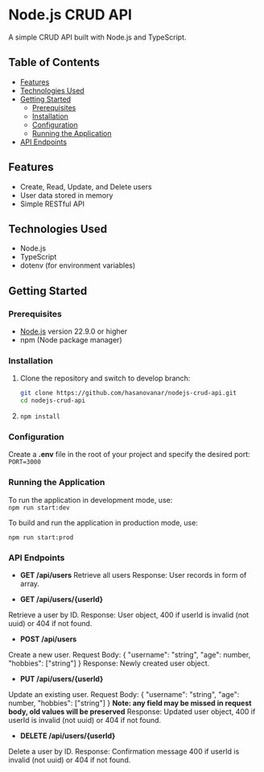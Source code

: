 # Node.js CRUD API

A simple CRUD API built with Node.js and TypeScript.

## Table of Contents

- [Features](#features)
- [Technologies Used](#technologies-used)
- [Getting Started](#getting-started)
  - [Prerequisites](#prerequisites)
  - [Installation](#installation)
  - [Configuration](#configuration)
  - [Running the Application](#running-the-application)
- [API Endpoints](#api-endpoints)


## Features

- Create, Read, Update, and Delete users
- User data stored in memory
- Simple RESTful API

## Technologies Used

- Node.js
- TypeScript
- dotenv (for environment variables)

## Getting Started

### Prerequisites

- [Node.js](https://nodejs.org/en/) version 22.9.0 or higher
- npm (Node package manager)

### Installation

1. Clone the repository and switch to develop branch:

   ```bash
   git clone https://github.com/hasanovanar/nodejs-crud-api.git
   cd nodejs-crud-api
   ```

2. `npm install`

### Configuration

Create a **.env** file in the root of your project and specify the desired port:<br>
`PORT=3000`

### Running the Application

To run the application in development mode, use:<br>
`npm run start:dev`

To build and run the application in production mode, use:

`npm run start:prod`

### API Endpoints

- **GET /api/users**
  Retrieve all users
  Response: User records in form of array.

- **GET /api/users/{userId}**

Retrieve a user by ID.
Response: User object, 400 if userId is invalid (not uuid) or 404 if not found.

- **POST /api/users**

Create a new user.
Request Body: { "username": "string", "age": number, "hobbies": ["string"] }
Response: Newly created user object.

- **PUT /api/users/{userId}**

Update an existing user.
Request Body: { "username": "string", "age": number, "hobbies": ["string"] }
**Note: any field may be missed in request body, old values will be preserved**
Response: Updated user object, 400 if userId is invalid (not uuid) or 404 if not found.

- **DELETE /api/users/{userId}**

Delete a user by ID.
Response: Confirmation message 400 if userId is invalid (not uuid) or 404 if not found.


